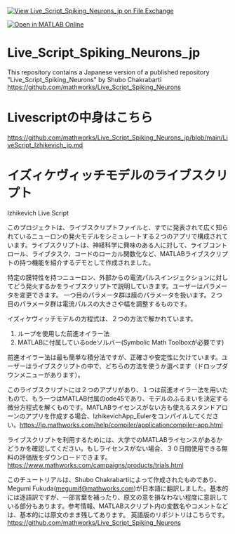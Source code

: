 [![View Live_Script_Spiking_Neurons_jp on File Exchange](https://www.mathworks.com/matlabcentral/images/matlab-file-exchange.svg)](https://jp.mathworks.com/matlabcentral/fileexchange/93370-live_script_spiking_neurons_jp)

[![Open in MATLAB Online](https://www.mathworks.com/images/responsive/global/open-in-matlab-online.svg)](https://matlab.mathworks.com/open/github/v1?repo=mathworks/Live_Script_Spiking_Neurons_jp)

# Live_Script_Spiking_Neurons_jp
This repository contains a Japanese version of a published repository "Live_Script_Spiking_Neurons" by Shubo Chakrabarti   https://github.com/mathworks/Live_Script_Spiking_Neurons

# Livescriptの中身はこちら  
https://github.com/mathworks/Live_Script_Spiking_Neurons_jp/blob/main/LiveScript_Izhikevich_jp.md

# イズィケヴィッチモデルのライブスクリプト
Izhikevich Live Script

このプロジェクトは、ライブスクリプトファイルと、すでに発表されて広く知られているニューロンの発火モデルをシミュレートする２つのアプリで構成されています。ライブスクリプトは、神経科学に興味のある人に対して、ライブコントロール、ライブタスク、コードのローカル関数化など、MATLABライブスクリプトの持つ機能を紹介するデモとして作成されました。

特定の膜特性を持つニューロン、外部からの電流パルスインジェクションに対してどう発火するかをライブスクリプトで説明していきます。ユーザーはパラメータを変更できます。
一つ目のパラメータ群は膜のパラメータを扱います。２つ目のパラメータ群は電流パルスの大きさや幅を調整するものです。

イズィケヴィッチモデルの方程式は、２つの方法で解かれています。
1) ループを使用した前進オイラー法
2) MATLABに付属しているodeソルバー(Symbolic Math Toolboxが必要です)

前進オイラー法は最も簡単な積分法ですが、正確さや安定性に欠けています。ユーザーはライブスクリプトの中で、どちらの方法を使うか選べます（ドロップダウンメニューがあります）。

このライブスクリプトには２つのアプリがあり、１つは前進オイラー法を用いたもので、もう一つはMATLAB付属のode45であり、モデルのふるまいを決定する微分方程式を解くものです。MATLABライセンスがない方も使えるスタンドアローンのアプリを作成する場合、IzhikevichApp_Eulerをコンパイルしてください。https://jp.mathworks.com/help/compiler/applicationcompiler-app.html

ライブスクリプトを利用するためには、大学でのMATLABライセンスがあるかどうかを確認してください。もしライセンスがない場合、３０日間使用できる無料の評価版をダウンロードできます。https://www.mathworks.com/campaigns/products/trials.html


このチュートリアルは、Shubo Chakrabartiによって作成されたものであり、Megumi Fukuda(megumif@mathworks.com)が日本語に翻訳しました。基本的には逐語訳ですが、一部言葉を補ったり、原文の意を損なわない程度に意訳している部分もあります。参考情報、MATLABスクリプト内の変数名やコメントなどは、基本的には原文のまま残してあります。
英語版のリポジトリはこちらです。
https://github.com/mathworks/Live_Script_Spiking_Neurons
